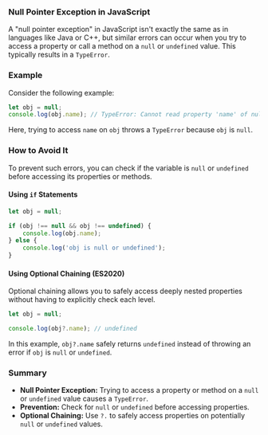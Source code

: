 ### Null Pointer Exception in JavaScript

A "null pointer exception" in JavaScript isn't exactly the same as in languages like Java or C++, but similar errors can occur when you try to access a property or call a method on a `null` or `undefined` value. This typically results in a `TypeError`.

### Example

Consider the following example:

```javascript
let obj = null;
console.log(obj.name); // TypeError: Cannot read property 'name' of null
```

Here, trying to access `name` on `obj` throws a `TypeError` because `obj` is `null`.

### How to Avoid It

To prevent such errors, you can check if the variable is `null` or `undefined` before accessing its properties or methods.

#### Using `if` Statements

```javascript
let obj = null;

if (obj !== null && obj !== undefined) {
    console.log(obj.name);
} else {
    console.log('obj is null or undefined');
}
```

#### Using Optional Chaining (ES2020)

Optional chaining allows you to safely access deeply nested properties without having to explicitly check each level.

```javascript
let obj = null;

console.log(obj?.name); // undefined
```

In this example, `obj?.name` safely returns `undefined` instead of throwing an error if `obj` is `null` or `undefined`.

### Summary

- **Null Pointer Exception:** Trying to access a property or method on a `null` or `undefined` value causes a `TypeError`.
- **Prevention:** Check for `null` or `undefined` before accessing properties.
- **Optional Chaining:** Use `?.` to safely access properties on potentially `null` or `undefined` values.
